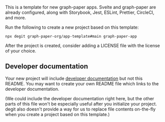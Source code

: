 This is a template for new graph-paper apps. Svelte and graph-paper are already
configured, along with Storybook, Jest, ESLint, Prettier, CircleCI, and more.

Run the following to create a new project based on this template:

```
npx degit graph-paper-org/app-template#main graph-paper-app
```

After the project is created, consider adding a LICENSE file with the license of
your choice.

## Developer documentation

Your new project will include [developer documentation](docs/development.md) but
not this README. You may want to create your own README file which links to the
developer documentation.

(We could include the developer documentation right here, but the other parts of
this file won't be especially useful after you initialize your project. degit
also doesn't provide a way for us to replace file contents on-the-fly when you
create a project based on this template.)
